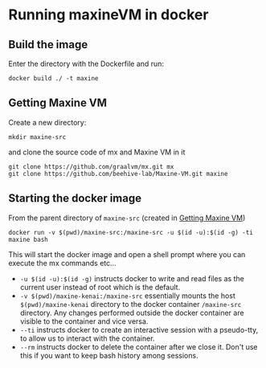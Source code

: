 # Running maxineVM in docker

## Build the image

Enter the directory with the Dockerfile and run:

```
docker build ./ -t maxine
```

## Getting Maxine VM

Create a new directory:

```
mkdir maxine-src
```

and clone the source code of mx and Maxine VM in it

```
git clone https://github.com/graalvm/mx.git mx
git clone https://github.com/beehive-lab/Maxine-VM.git maxine
```

## Starting the docker image

From the parent directory of `maxine-src` (created in [Getting Maxine VM](#getting-maxine-vm))

```
docker run -v $(pwd)/maxine-src:/maxine-src -u $(id -u):$(id -g) -ti maxine bash
```

This will start the docker image and open a shell prompt where you can
execute the mx commands etc...

* `-u $(id -u):$(id -g)` instructs docker to write and read files as the
  current user instead of root which is the default.
* `-v $(pwd)/maxine-kenai:/maxine-src` essentially mounts the host
  `$(pwd)/maxine-kenai` directory to the docker container `/maxine-src`
  directory.
  Any changes performed outside the docker container are
  visible to the container and vice versa.
* `--ti` instructs docker to create an interactive session with a
  pseudo-tty, to allow us to interact with the container.
* `--rm` instructs docker to delete the container after we close it.
  Don't use this if you want to keep bash history among sessions.

